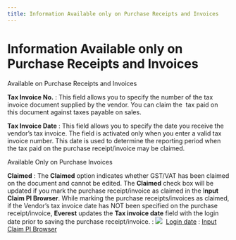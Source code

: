 ```yaml
---
title: Information Available only on Purchase Receipts and Invoices
---
```


# Information Available only on Purchase Receipts and Invoices


Available on Purchase Receipts and Invoices


**Tax Invoice No.**
: This field allows you to specify the number of the  tax invoice document supplied by the vendor. You can claim the  tax  paid on this document against taxes payable on sales.


**Tax Invoice Date**
: This field allows you to specify the date you receive  the vendor’s tax invoice. The field is activated only when you enter a  valid tax invoice number. This date is used to determine the reporting  period when the tax paid on the purchase receipt/invoice may be claimed.


Available Only on Purchase Invoices


**Claimed**
: The **Claimed**  option indicates whether GST/VAT has been claimed on the document and  cannot be edited. The **Claimed**  check box will be updated if you mark the purchase receipt/invoice as  claimed in the I**nput Claim PI Browser**.  While marking the purchase receipts/invoices as claimed, if the Vendor’s  tax invoice date has NOT been specified on the purchase receipt/invoice,  **Everest** updates the **Tax 
 invoice date** field with the login date prior to saving the purchase  receipt/invoice.
: ![]({{site.pp_baseurl}}/img/lens.gif)  [Login  date]({{site.wwe_chm}}/misc/login_date_management_synopsis.html)
: [Input  Claim PI Browser]({{site.rpt_chm}}/misc/input_claim_pr_browser.html)
